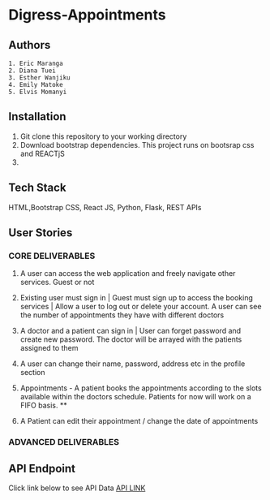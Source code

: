 # Digress-Appointments
## Authors
    1. Eric Maranga
    2. Diana Tuei
    3. Esther Wanjiku
    4. Emily Matoke
    5. Elvis Momanyi

## Installation 
  1. Git clone this repository to your working directory
  2. Download bootstrap dependencies. This project runs on bootsrap css and REACTjS
  3. 
     
## Tech Stack
HTML,Bootstrap CSS, React JS, Python, Flask, REST APIs

## User Stories

### CORE DELIVERABLES
1. A user can access the web application and freely navigate other services. Guest or not

2. Existing user must sign in | Guest must sign up to access the booking services | Allow a user to log out or delete your account. A user can see the number of appointments they have with different doctors

3. A doctor and a patient can sign in  | User can forget password and create new password. The doctor will be arrayed with the patients assigned to them

4. A user can change their name, password, address etc in the profile section

5. Appointments -  A patient books the appointments according to the slots available within the doctors schedule. Patients for now will work on a FIFO basis. **

6. A Patient can edit their appointment / change the date of appointments

### ADVANCED DELIVERABLES


  

## API Endpoint
Click link below to see API Data
[API LINK](https://digress-appointments-api.onrender.com/)
